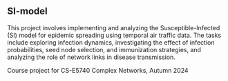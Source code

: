 ## SI-model

This project involves implementing and analyzing the Susceptible-Infected (SI) model for epidemic spreading using temporal air traffic data. The tasks include exploring infection dynamics, investigating the effect of infection probabilities, seed node selection, and immunization strategies, and analyzing the role of network links in disease transmission.

Course project for CS-E5740 Complex Networks, Autumn 2024
